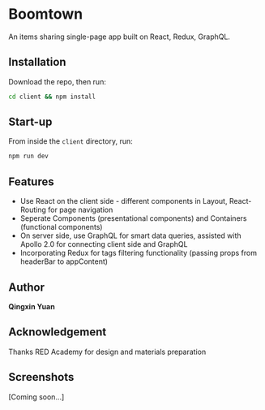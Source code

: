 # Boomtown 

An items sharing single-page app built on React, Redux, GraphQL.

## Installation

Download the repo, then run:

```bash
cd client && npm install
```

## Start-up

From inside the `client` directory, run:

```bash
npm run dev
```

## Features

* Use React on the client side - different components in Layout, React-Routing for page navigation
* Seperate Components (presentational components) and Containers (functional components)
* On server side, use GraphQL for smart data queries, assisted with Apollo 2.0 for connecting client side and GraphQL
* Incorporating Redux for tags filtering functionality (passing props from headerBar to appContent)

## Author

**Qingxin Yuan**

## Acknowledgement

Thanks RED Academy for design and materials preparation

## Screenshots

[Coming soon...]